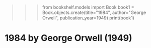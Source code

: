 >>> from bookshelf.models import Book
>>> book1 = Book.objects.create(title="1984", author="George Orwell", publication_year=1949)
>>> print(book1)

# 1984 by George Orwell (1949)
<!-- Successfully created -->